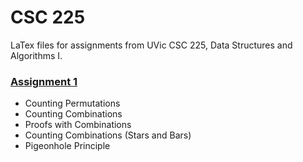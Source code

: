 # CSC 225
LaTex files for assignments from UVic CSC 225, Data Structures and Algorithms I. 

### [Assignment 1](Assignment%201/Assignment1.pdf)
- Counting Permutations
- Counting Combinations
- Proofs with Combinations
- Counting Combinations (Stars and Bars)
- Pigeonhole Principle
 
